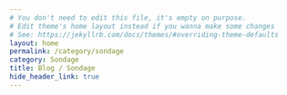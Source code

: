 ```yaml
---
# You don't need to edit this file, it's empty on purpose.
# Edit theme's home layout instead if you wanna make some changes
# See: https://jekyllrb.com/docs/themes/#overriding-theme-defaults
layout: home
permalink: /category/sondage
category: Sondage
title: Blog / Sondage
hide_header_link: true
---
```


